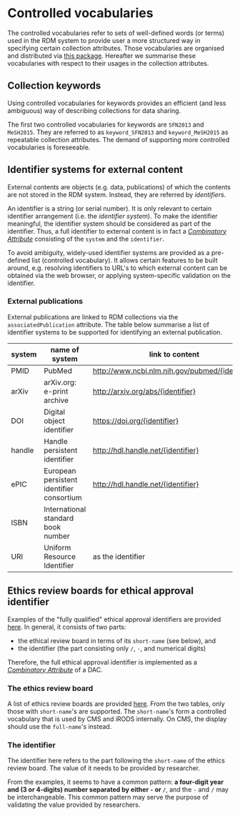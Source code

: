 # Controlled vocabularies

The controlled vocabularies refer to sets of well-defined words (or terms) used in the RDM system to provide user a more structured way in specifying certain collection attributes. Those vocabularies are organised and distributed via [this package](https://github.com/donders-research-data-management/rdm-control-vocabularies). Hereafter we summarise these vocabularies with respect to their usages in the collection attributes.

## Collection keywords

Using controlled vocabularies for keywords provides an efficient (and less ambiguous) way of describing collections for data sharing. 

The first two controlled vocabularies for keywords are `SFN2013` and `MeSH2015`. They are referred to as `keyword_SFN2013` and `keyword_MeSH2015` as repeatable collection attributes. The demand of supporting more controlled vocabularies is foreseeable.

## Identifier systems for external content

External contents are objects (e.g. data, publications) of which the contents are not stored in the RDM system.  Instead, they are referred by _identifiers_.

An identifier is a string (or serial number).  It is only relevant to certain identifier arrangement (i.e. the _identifier system_).  To make the identifier meaningful, the identifier system should be considered as part of the identifier. Thus, a full identifier to external content is in fact a [_Combinatory Attribute_](collection_attributes.md#Combinatory_attributes) consisting of the `system` and the `identifier`.

To avoid ambiguity, widely-used identifier systems are provided as a pre-defined list (controlled vocabulary).  It allows certain features to be built around, e.g. resolving identifiers to URL's to which external content can be obtained via the web browser, or applying system-specific validation on the identifier.

### External publications

External publications are linked to RDM collections via the `associatedPublication` attribute.  The table below summarise a list of identifier systems to be supported for identifying an external publication.
   
|  system           |  name of system               |           link to content                         |
| ----------------- | ----------------------------- | ------------------------------------------------- |
|  PMID             | PubMed                        | http://www.ncbi.nlm.nih.gov/pubmed/{identifier}   |
|  arXiv            | arXiv.org: e-print archive    | http://arxiv.org/abs/{identifier}                 |
|  DOI              | Digital object identifier     | https://doi.org/{identifier}                      |
|  handle           | Handle persistent identifier  | http://hdl.handle.net/{identifier}                |
|  ePIC             | European persistent identifier consortium | http://hdl.handle.net/{identifier}    |
|  ISBN             | International standard book number |                                              |
|  URI              | Uniform Resource Identifier        |   as the identifier                          |

## Ethics review boards for ethical approval identifier

Examples of the "fully qualified" ethical approval identifiers are provided [here](../faq/dac.md). In general, it consists of two parts:

- the ethical review board in terms of its `short-name` (see below), and
- the identifier (the part consisting only `/`, `-`, and numerical digits)

Therefore, the full ethical approval identifier is implemented as a [_Combinatory Attribute_](collection_attributes.md#Combinatory_attributes) of a DAC.

### The ethics review board

A list of ethics review boards are provided [here](../guides/ethics.md#4._Appendix_-_overview_of_ethics_review_boards).  From the two tables, only those with `short-name`'s are supported.  The `short-name`'s form a controlled vocabulary that is used by CMS and iRODS internally. On CMS, the display should use the `full-name`'s instead.

### The identifier

The identifier here refers to the part following the `short-name` of the ethics review board.  The value of it needs to be provided by researcher. 

From the examples, it seems to have a common pattern: __a four-digit year and (3 or 4-digits) number separated by either `-` or `/`__, and the `-` and `/` may be interchangeable.  This common pattern may serve the purpose of validating the value provided by researchers.

